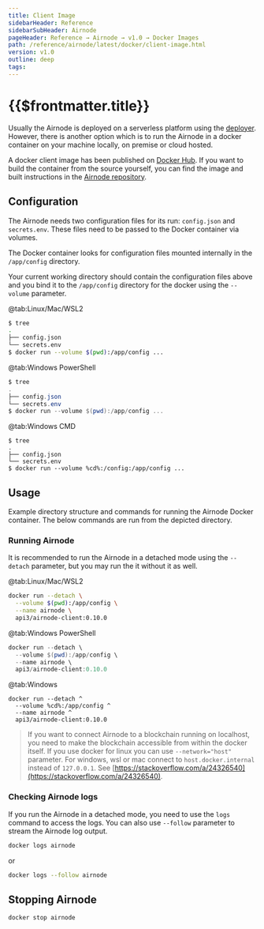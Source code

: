 ```yaml
---
title: Client Image
sidebarHeader: Reference
sidebarSubHeader: Airnode
pageHeader: Reference → Airnode → v1.0 → Docker Images
path: /reference/airnode/latest/docker/client-image.html
version: v1.0
outline: deep
tags:
---
```


<VersionWarning/>

<PageHeader/>

<SearchHighlight/>

# {{$frontmatter.title}}

Usually the Airnode is deployed on a serverless platform using the
[deployer](./deployer-image.md). However, there is another option which is to
run the Airnode in a docker container on your machine locally, on premise or
cloud hosted.

A docker client image has been published on
[Docker Hub](https://hub.docker.com/r/api3/airnode-client). If you want to build
the container from the source yourself, you can find the image and built
instructions in the
[Airnode repository](https://github.com/api3dao/airnode/tree/v0.8/packages/airnode-node/docker).

## Configuration

The Airnode needs two configuration files for its run: `config.json` and
`secrets.env`. These files need to be passed to the Docker container via
volumes.

The Docker container looks for configuration files mounted internally in the
`/app/config` directory.

Your current working directory should contain the configuration files above and
you bind it to the `/app/config` directory for the docker using the `--volume`
parameter.

<Tabs>

@tab:Linux/Mac/WSL2

```sh
$ tree
.
├── config.json
└── secrets.env
$ docker run --volume $(pwd):/app/config ...
```

@tab:Windows PowerShell

```powershell
$ tree
.
├── config.json
└── secrets.env
$ docker run --volume $(pwd):/app/config ...
```

@tab:Windows CMD

```batch
$ tree
.
├── config.json
└── secrets.env
$ docker run --volume %cd%:/config:/app/config ...
```

</Tabs>

## Usage

Example directory structure and commands for running the Airnode Docker
container. The below commands are run from the depicted directory.

### Running Airnode

It is recommended to run the Airnode in a detached mode using the `--detach`
parameter, but you may run the it without it as well.

<Tabs>

@tab:Linux/Mac/WSL2

```sh
docker run --detach \
  --volume $(pwd):/app/config \
  --name airnode \
  api3/airnode-client:0.10.0
```

@tab:Windows PowerShell

```powershell
docker run --detach \
  --volume $(pwd):/app/config \
  --name airnode \
  api3/airnode-client:0.10.0
```

@tab:Windows

```batch
docker run --detach ^
  --volume %cd%:/app/config ^
  --name airnode ^
  api3/airnode-client:0.10.0
```

</Tabs>

> If you want to connect Airnode to a blockchain running on localhost, you need
> to make the blockchain accessible from within the docker itself. If you use
> docker for linux you can use `--network="host"` parameter. For windows, wsl or
> mac connect to `host.docker.internal` instead of `127.0.0.1`. See
> [https://stackoverflow.com/a/24326540](https://stackoverflow.com/a/24326540).

### Checking Airnode logs

If you run the Airnode in a detached mode, you need to use the `logs` command to
access the logs. You can also use `--follow` parameter to stream the Airnode log
output.

```bash
docker logs airnode
```

or

```bash
docker logs --follow airnode
```

## Stopping Airnode

```bash
docker stop airnode
```
